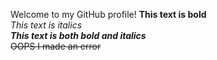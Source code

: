 Welcome to my GitHub profile!
  **This text is bold**\
 *This text is italics*\
 ***This text is both bold and italics***\
 ~~OOPS I made an error~~
